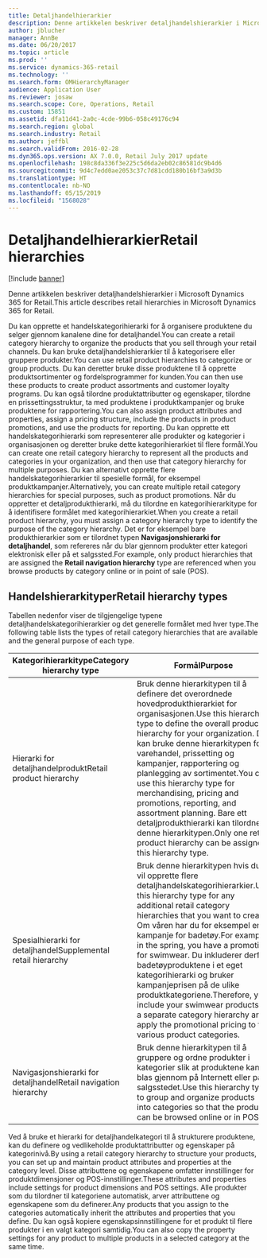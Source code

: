 ```yaml
---
title: Detaljhandelhierarkier
description: Denne artikkelen beskriver detaljhandelshierarkier i Microsoft Dynamics 365 for Retail.
author: jblucher
manager: AnnBe
ms.date: 06/20/2017
ms.topic: article
ms.prod: ''
ms.service: dynamics-365-retail
ms.technology: ''
ms.search.form: OMHierarchyManager
audience: Application User
ms.reviewer: josaw
ms.search.scope: Core, Operations, Retail
ms.custom: 15851
ms.assetid: dfa11d41-2a0c-4cde-99b6-058c49176c94
ms.search.region: global
ms.search.industry: Retail
ms.author: jeffbl
ms.search.validFrom: 2016-02-28
ms.dyn365.ops.version: AX 7.0.0, Retail July 2017 update
ms.openlocfilehash: 198c8da336f3e225c5d6da2eb02c86581dc9b4d6
ms.sourcegitcommit: 9d4c7edd0ae2053c37c7d81cdd180b16bf3a9d3b
ms.translationtype: HT
ms.contentlocale: nb-NO
ms.lasthandoff: 05/15/2019
ms.locfileid: "1568028"
---
```

# <a name="retail-hierarchies"></a><span data-ttu-id="09226-103">Detaljhandelhierarkier</span><span class="sxs-lookup"><span data-stu-id="09226-103">Retail hierarchies</span></span>

[!include [banner](includes/banner.md)]

<span data-ttu-id="09226-104">Denne artikkelen beskriver detaljhandelshierarkier i Microsoft Dynamics 365 for Retail.</span><span class="sxs-lookup"><span data-stu-id="09226-104">This article describes retail hierarchies in Microsoft Dynamics 365 for Retail.</span></span>

<span data-ttu-id="09226-105">Du kan opprette et handelskategorihierarki for å organisere produktene du selger gjennom kanalene dine for detaljhandel.</span><span class="sxs-lookup"><span data-stu-id="09226-105">You can create a retail category hierarchy to organize the products that you sell through your retail channels.</span></span> <span data-ttu-id="09226-106">Du kan bruke detaljhandelshierarkier til å kategorisere eller gruppere produkter.</span><span class="sxs-lookup"><span data-stu-id="09226-106">You can use retail product hierarchies to categorize or group products.</span></span> <span data-ttu-id="09226-107">Du kan deretter bruke disse produktene til å opprette produktsortimenter og fordelsprogrammer for kunden.</span><span class="sxs-lookup"><span data-stu-id="09226-107">You can then use these products to create product assortments and customer loyalty programs.</span></span> <span data-ttu-id="09226-108">Du kan også tilordne produktattributter og egenskaper, tilordne en prissettingsstruktur, ta med produktene i produktkampanjer og bruke produktene for rapportering.</span><span class="sxs-lookup"><span data-stu-id="09226-108">You can also assign product attributes and properties, assign a pricing structure, include the products in product promotions, and use the products for reporting.</span></span> <span data-ttu-id="09226-109">Du kan opprette ett handelskategorihierarki som representerer alle produkter og kategorier i organisasjonen og deretter bruke dette kategorihierarkiet til flere formål.</span><span class="sxs-lookup"><span data-stu-id="09226-109">You can create one retail category hierarchy to represent all the products and categories in your organization, and then use that category hierarchy for multiple purposes.</span></span> <span data-ttu-id="09226-110">Du kan alternativt opprette flere handelskategorihierarkier til spesielle formål, for eksempel produktkampanjer.</span><span class="sxs-lookup"><span data-stu-id="09226-110">Alternatively, you can create multiple retail category hierarchies for special purposes, such as product promotions.</span></span> <span data-ttu-id="09226-111">Når du oppretter et detaljprodukthierarki, må du tilordne en kategorihierarkitype for å identifisere formålet med kategorihierarkiet.</span><span class="sxs-lookup"><span data-stu-id="09226-111">When you create a retail product hierarchy, you must assign a category hierarchy type to identify the purpose of the category hierarchy.</span></span> <span data-ttu-id="09226-112">Det er for eksempel bare produkthierarkier som er tilordnet typen **Navigasjonshierarki for detaljhandel**, som refereres når du blar gjennom produkter etter kategori elektronisk eller på et salgssted.</span><span class="sxs-lookup"><span data-stu-id="09226-112">For example, only product hierarchies that are assigned the **Retail navigation hierarchy** type are referenced when you browse products by category online or in point of sale (POS).</span></span>

## <a name="retail-hierarchy-types"></a><span data-ttu-id="09226-113">Handelshierarkityper</span><span class="sxs-lookup"><span data-stu-id="09226-113">Retail hierarchy types</span></span>

<span data-ttu-id="09226-114">Tabellen nedenfor viser de tilgjengelige typene detaljhandelskategorihierarkier og det generelle formålet med hver type.</span><span class="sxs-lookup"><span data-stu-id="09226-114">The following table lists the types of retail category hierarchies that are available and the general purpose of each type.</span></span>

| <span data-ttu-id="09226-115">Kategorihierarkitype</span><span class="sxs-lookup"><span data-stu-id="09226-115">Category hierarchy type</span></span>       | <span data-ttu-id="09226-116">Formål</span><span class="sxs-lookup"><span data-stu-id="09226-116">Purpose</span></span> |
|-------------------------------|---------|
| <span data-ttu-id="09226-117">Hierarki for detaljhandelprodukt</span><span class="sxs-lookup"><span data-stu-id="09226-117">Retail product hierarchy</span></span>      | <span data-ttu-id="09226-118">Bruk denne hierarkitypen til å definere det overordnede hovedprodukthierarkiet for organisasjonen.</span><span class="sxs-lookup"><span data-stu-id="09226-118">Use this hierarchy type to define the overall product hierarchy for your organization.</span></span> <span data-ttu-id="09226-119">Du kan bruke denne hierarkitypen for varehandel, prissetting og kampanjer, rapportering og planlegging av sortimentet.</span><span class="sxs-lookup"><span data-stu-id="09226-119">You can use this hierarchy type for merchandising, pricing and promotions, reporting, and assortment planning.</span></span> <span data-ttu-id="09226-120">Bare ett detaljprodukthierarki kan tilordnes denne hierarkitypen.</span><span class="sxs-lookup"><span data-stu-id="09226-120">Only one retail product hierarchy can be assigned this hierarchy type.</span></span> |
| <span data-ttu-id="09226-121">Spesialhierarki for detaljhandel</span><span class="sxs-lookup"><span data-stu-id="09226-121">Supplemental retail hierarchy</span></span> | <span data-ttu-id="09226-122">Bruk denne hierarkitypen hvis du vil opprette flere detaljhandelskategorihierarkier.</span><span class="sxs-lookup"><span data-stu-id="09226-122">Use this hierarchy type for any additional retail category hierarchies that you want to create.</span></span> <span data-ttu-id="09226-123">Om våren har du for eksempel en kampanje for badetøy.</span><span class="sxs-lookup"><span data-stu-id="09226-123">For example, in the spring, you have a promotion for swimwear.</span></span> <span data-ttu-id="09226-124">Du inkluderer derfor badetøyproduktene i et eget kategorihierarki og bruker kampanjeprisen på de ulike produktkategoriene.</span><span class="sxs-lookup"><span data-stu-id="09226-124">Therefore, you include your swimwear products in a separate category hierarchy and apply the promotional pricing to the various product categories.</span></span> |
| <span data-ttu-id="09226-125">Navigasjonshierarki for detaljhandel</span><span class="sxs-lookup"><span data-stu-id="09226-125">Retail navigation hierarchy</span></span>   | <span data-ttu-id="09226-126">Bruk denne hierarkitypen til å gruppere og ordne produkter i kategorier slik at produktene kan blas gjennom på Internett eller på salgsstedet.</span><span class="sxs-lookup"><span data-stu-id="09226-126">Use this hierarchy type to group and organize products into categories so that the products can be browsed online or in POS.</span></span> |

<span data-ttu-id="09226-127">Ved å bruke et hierarki for detaljhandelkategori til å strukturere produktene, kan du definere og vedlikeholde produktattributter og egenskaper på kategorinivå.</span><span class="sxs-lookup"><span data-stu-id="09226-127">By using a retail category hierarchy to structure your products, you can set up and maintain product attributes and properties at the category level.</span></span> <span data-ttu-id="09226-128">Disse attributtene og egenskapene omfatter innstillinger for produktdimensjoner og POS-innstillinger.</span><span class="sxs-lookup"><span data-stu-id="09226-128">These attributes and properties include settings for product dimensions and POS settings.</span></span> <span data-ttu-id="09226-129">Alle produkter som du tilordner til kategoriene automatisk, arver attributtene og egenskapene som du definerer.</span><span class="sxs-lookup"><span data-stu-id="09226-129">Any products that you assign to the categories automatically inherit the attributes and properties that you define.</span></span> <span data-ttu-id="09226-130">Du kan også kopiere egenskapsinnstillingene for et produkt til flere produkter i en valgt kategori samtidig.</span><span class="sxs-lookup"><span data-stu-id="09226-130">You can also copy the property settings for any product to multiple products in a selected category at the same time.</span></span>
